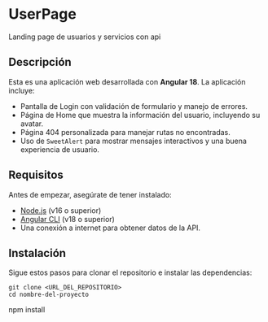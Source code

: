 # UserPage
Landing page de usuarios y servicios con api

## Descripción

Esta es una aplicación web desarrollada con **Angular 18**. La aplicación incluye:
- Pantalla de Login con validación de formulario y manejo de errores.
- Página de Home que muestra la información del usuario, incluyendo su avatar.
- Página 404 personalizada para manejar rutas no encontradas.
- Uso de `SweetAlert` para mostrar mensajes interactivos y una buena experiencia de usuario.

## Requisitos

Antes de empezar, asegúrate de tener instalado:

- [Node.js](https://nodejs.org/) (v16 o superior)
- [Angular CLI](https://angular.io/cli) (v18 o superior)
- Una conexión a internet para obtener datos de la API.

## Instalación

Sigue estos pasos para clonar el repositorio e instalar las dependencias:

```Clonar el proyecto
git clone <URL_DEL_REPOSITORIO>
cd nombre-del-proyecto
```


npm install

